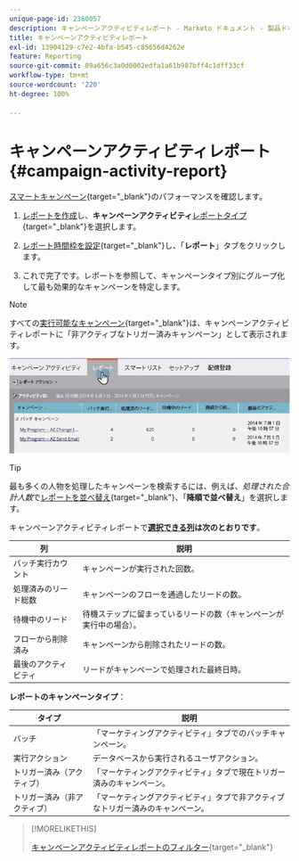 ```yaml
---
unique-page-id: 2360057
description: キャンペーンアクティビティレポート - Marketo ドキュメント - 製品ドキュメント
title: キャンペーンアクティビティレポート
exl-id: 13904129-c7e2-4bfa-b545-c85656d4262e
feature: Reporting
source-git-commit: 09a656c3a0d0002edfa1a61b987bff4c1dff33cf
workflow-type: tm+mt
source-wordcount: '220'
ht-degree: 100%

---
```


# キャンペーンアクティビティレポート {#campaign-activity-report}

[スマートキャンペーン](/help/marketo/product-docs/core-marketo-concepts/smart-campaigns/creating-a-smart-campaign/understanding-batch-and-trigger-smart-campaigns.md){target="_blank"}のパフォーマンスを確認します。

1. [レポートを作成](/help/marketo/product-docs/reporting/basic-reporting/creating-reports/create-a-report-in-a-program.md)し、**キャンペーンアクティビティ**[レポートタイプ](/help/marketo/product-docs/reporting/basic-reporting/report-types/report-type-overview.md){target="_blank"}を選択します。

1. [レポート時間枠を設定](/help/marketo/product-docs/reporting/basic-reporting/editing-reports/change-a-report-time-frame.md){target="_blank"}し、「**レポート**」タブをクリックします。

1. これで完了です。レポートを参照して、キャンペーンタイプ別にグループ化して最も効果的なキャンペーンを特定します。

>[!NOTE]
>
>すべての[実行可能なキャンペーン](/help/marketo/product-docs/core-marketo-concepts/smart-campaigns/flow-actions/execute-campaign.md){target="_blank"}は、キャンペーンアクティビティレポートに「非アクティブなトリガー済みキャンペーン」として表示されます。

![](assets/campaign-activity-report-1.png)

>[!TIP]
>
>最も多くの人物を処理したキャンペーンを検索するには、例えば、_処理された合計人数_&#x200B;で[レポートを並べ替え](/help/marketo/product-docs/reporting/basic-reporting/editing-reports/sort-report-on-columns.md){target="_blank"}、「**降順で並べ替え**」を選択します。

キャンペーンアクティビティレポートで&#x200B;**[選択できる列](/help/marketo/product-docs/reporting/basic-reporting/editing-reports/select-report-columns.md)は次のとおりです**。

<table><thead>
  <tr>
    <th>列</th>
    <th>説明</th>
  </tr></thead>
<tbody>
  <tr>
    <td>バッチ実行カウント</td>
    <td>キャンペーンが実行された回数。</td>
  </tr>
  <tr>
    <td>処理済みのリード総数</td>
    <td>キャンペーンのフローを通過したリードの数。</td>
  </tr>
  <tr>
    <td>待機中のリード</td>
    <td>待機ステップに留まっているリードの数（キャンペーンが実行中の場合）。</td>
  </tr>
  <tr>
    <td>フローから削除済み</td>
    <td>キャンペーンから削除されたリードの数。</td>
  </tr>
  <tr>
    <td>最後のアクティビティ</td>
    <td>リードがキャンペーンで処理された最終日時。</td>
  </tr>
</tbody>
</table>

**レポートのキャンペーンタイプ**：

<table><thead>
  <tr>
    <th>タイプ</th>
    <th>説明</th>
  </tr></thead>
<tbody>
  <tr>
    <td>バッチ</td>
    <td>「マーケティングアクティビティ」タブでのバッチキャンペーン。</td>
  </tr>
  <tr>
    <td>実行アクション</td>
    <td>データベースから実行されるユーザアクション。</td>
  </tr>
  <tr>
    <td>トリガー済み（アクティブ）</td>
    <td>「マーケティングアクティビティ」タブで現在トリガー済みのキャンペーン。</td>
  </tr>
  <tr>
    <td>トリガー済み（非アクティブ）</td>
    <td>「マーケティングアクティビティ」タブで非アクティブなトリガー済みのキャンペーン。</td>
  </tr>
</tbody>
</table>

>[!MORELIKETHIS]
>
>[キャンペーンアクティビティレポートのフィルター](/help/marketo/product-docs/reporting/basic-reporting/report-activity/filter-a-campaign-activity-report.md){target="_blank"}
